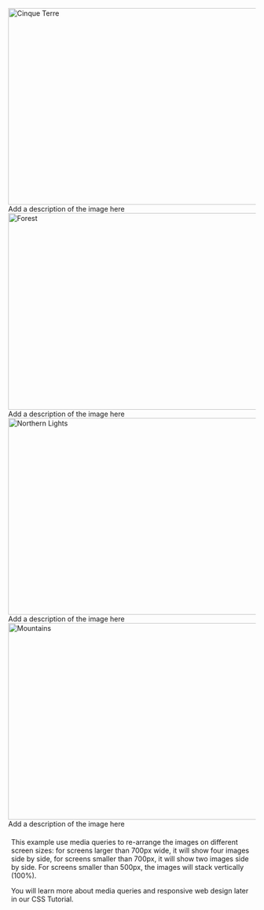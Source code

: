
<div markdown="0">
    <div class="responsive">
    <div class="gallery">
        <a target="_blank" href="img_5terre.jpg">
        <img src="img_5terre.jpg" alt="Cinque Terre" width="600" height="400">
        </a>
        <div class="desc">Add a description of the image here</div>
    </div>
    </div>
    <div class="responsive">
    <div class="gallery">
        <a target="_blank" href="img_forest.jpg">
        <img src="img_forest.jpg" alt="Forest" width="600" height="400">
        </a>
        <div class="desc">Add a description of the image here</div>
    </div>
    </div>
    <div class="responsive">
    <div class="gallery">
        <a target="_blank" href="img_lights.jpg">
        <img src="img_lights.jpg" alt="Northern Lights" width="600" height="400">
        </a>
        <div class="desc">Add a description of the image here</div>
    </div>
    </div>
    <div class="responsive">
    <div class="gallery">
        <a target="_blank" href="img_mountains.jpg">
        <img src="img_mountains.jpg" alt="Mountains" width="600" height="400">
        </a>
        <div class="desc">Add a description of the image here</div>
    </div>
    </div>
    <div class="clearfix"></div>
    <div style="padding:6px;">
    <p>This example use media queries to re-arrange the images on different screen sizes: for screens larger than 700px wide, it will show four images side by side, for screens smaller than 700px, it will show two images side by side. For screens smaller than 500px, the images will stack vertically (100%).</p>
    <p>You will learn more about media queries and responsive web design later in our CSS Tutorial.</p>
    </div>
</div>